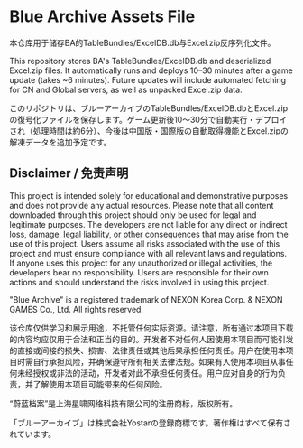 # Blue Archive Assets File
本仓库用于储存BA的TableBundles/ExcelDB.db与Excel.zip反序列化文件。

This repository stores BA's TableBundles/ExcelDB.db and deserialized Excel.zip files. It automatically runs and deploys 10–30 minutes after a game update (takes ~6 minutes). Future updates will include automated fetching for CN and Global servers, as well as unpacked Excel.zip data.

このリポジトリは、ブルーアーカイブのTableBundles/ExcelDB.dbとExcel.zipの復号化ファイルを保存します。ゲーム更新後10～30分で自動実行・デプロイされ（処理時間は約6分）、今後は中国版・国際版の自動取得機能とExcel.zipの解凍データを追加予定です。

## Disclaimer / 免责声明
This project is intended solely for educational and demonstrative purposes and does not provide any actual resources. Please note that all content downloaded through this project should only be used for legal and legitimate purposes. The developers are not liable for any direct or indirect loss, damage, legal liability, or other consequences that may arise from the use of this project. Users assume all risks associated with the use of this project and must ensure compliance with all relevant laws and regulations. If anyone uses this project for any unauthorized or illegal activities, the developers bear no responsibility. Users are responsible for their own actions and should understand the risks involved in using this project. 

"Blue Archive" is a registered trademark of NEXON Korea Corp. & NEXON GAMES Co., Ltd. All rights reserved.

该仓库仅供学习和展示用途，不托管任何实际资源。请注意，所有通过本项目下载的内容均应仅用于合法和正当的目的。开发者不对任何人因使用本项目而可能引发的直接或间接的损失、损害、法律责任或其他后果承担任何责任。用户在使用本项目时需自行承担风险，并确保遵守所有相关法律法规。如果有人使用本项目从事任何未经授权或非法的活动，开发者对此不承担任何责任。用户应对自身的行为负责，并了解使用本项目可能带来的任何风险。 

“蔚蓝档案”是上海星啸网络科技有限公司的注册商标，版权所有。 

「ブルーアーカイブ」は株式会社Yostarの登録商標です。著作権はすべて保有されています。 
